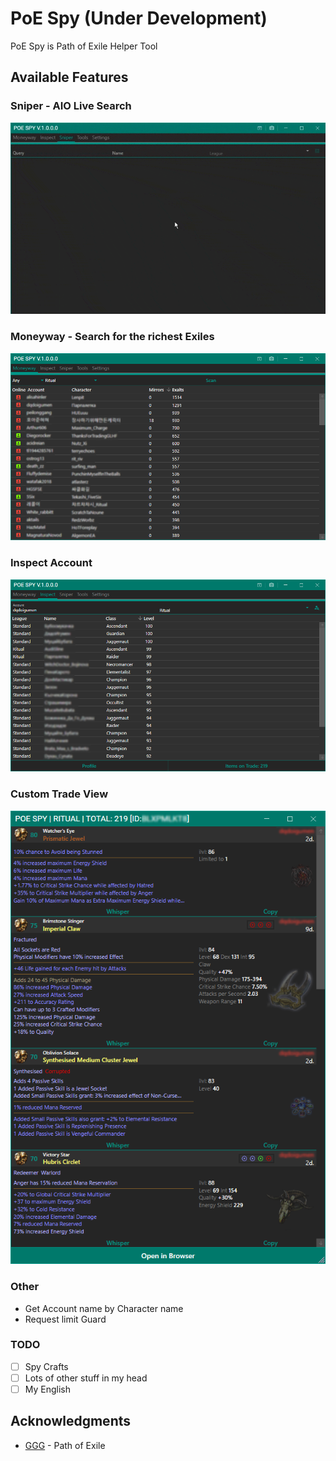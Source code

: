 # PoE Spy (Under Development)
PoE Spy is Path of Exile Helper Tool

## Available Features

### Sniper - AIO Live Search
![image](images/snipe.gif)

### Moneyway - Search for the richest Exiles
![image](images/moneyway.png)

### Inspect Account
![image](images/inpect.png)

### Custom Trade View
![image](images/trade.png)

### Other
- Get Account name by Character name
- Request limit Guard
  
### TODO
 - [ ] Spy Crafts
 - [ ] Lots of other stuff in my head
 - [ ] My English

## Acknowledgments
- [GGG](https://www.pathofexile.com/) - Path of Exile
